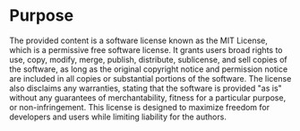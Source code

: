 # Purpose
The provided content is a software license known as the MIT License, which is a permissive free software license. It grants users broad rights to use, copy, modify, merge, publish, distribute, sublicense, and sell copies of the software, as long as the original copyright notice and permission notice are included in all copies or substantial portions of the software. The license also disclaims any warranties, stating that the software is provided "as is" without any guarantees of merchantability, fitness for a particular purpose, or non-infringement. This license is designed to maximize freedom for developers and users while limiting liability for the authors.
